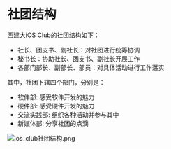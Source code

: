 # 社团结构

西建大iOS Club的社团结构如下：

- 社长、团支书、副社长：对社团进行统筹协调
- 秘书长：协助社长、团支书、副社长开展工作
- 各部门部长、副部长、部员：对具体活动进行工作落实

其中，社团下辖四个部门，分别是：
- 软件部: 感受软件开发的魅力
- 硬件部: 感受硬件开发的魅力
- 交流实践部: 组织各种活动并参与其中
- 新媒体部: 分享社团的点滴


![ios_club社团结构.png](https://wiki.xauat.site/图片/社团简介/ios_club社团结构.png)